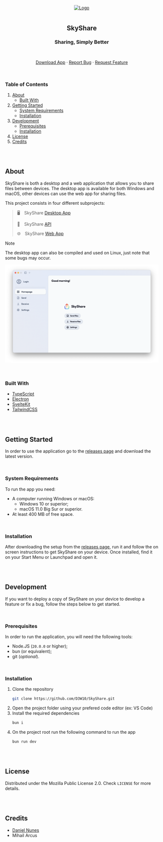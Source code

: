 <br />
<br />
<div align="center">
    <a href="https://github.com/D3W10/SkyShare">
        <img src="https://raw.githubusercontent.com/D3W10/SkyShare/main/svelte/static/logo.svg" alt="Logo" width="60" height="60">
    </a>
    <br />
    <br />
    <h2 align="center">SkyShare</h2>
    <h3 align="center">Sharing, Simply Better</h3>
    <br />
    <p align="center">
        <a href="https://github.com/D3W10/SkyShare/releases">Download App</a>
        ·
        <a href="https://github.com/D3W10/SkyShare/issues">Report Bug</a>
        ·
        <a href="https://github.com/D3W10/SkyShare/issues">Request Feature</a>
    </p>
</div>
<br />

### Table of Contents
1. [About](#about)
    - [Built With](#built-with)
2. [Getting Started](#getting-started)
    - [System Requirements](#system-requirements)
    - [Installation](#installation)
3. [Development](#development)
    - [Prerequisites](#prerequisites)
    - [Installation](#installation-1)
4. [License](#license)
5. [Credits](#credits)

<br />
<br />

## About

SkyShare is both a desktop and a web application that allows you to share files between devices. The desktop app is available for both Windows and macOS, other devices can use the web app for sharing files.

This project consists in four different subprojects:
> 🖥️&emsp;SkyShare [Desktop App](https://github.com/D3W10/SkyShare)
>
> 🔌&emsp;SkyShare [API](https://github.com/D3W10/SkyShare-API)
>
> 🌐&emsp;SkyShare [Web App](https://github.com/D3W10/SkyShare-Web)

> [!NOTE]
> The desktop app can also be compiled and used on Linux, just note that some bugs may occur.

![App Homescreen](./.github/homescreen.png)

<br />

### Built With

- [TypeScript](https://www.typescriptlang.org/)
- [Electron](https://www.electronjs.org/)
- [SvelteKit](https://kit.svelte.dev/)
- [TailwindCSS](https://tailwindcss.com/)

<br />
<br />

## Getting Started

In order to use the application go to the [releases page](https://github.com/D3W10/SkyShare/releases) and download the latest version.

<br />

### System Requirements

To run the app you need:

- A computer running Windows or macOS:
    - Windows 10 or superior;
    - macOS 11.0 Big Sur or superior.
- At least 400 MB of free space.

<br />

### Installation

After downloading the setup from the [releases page](https://github.com/D3W10/SkyShare/releases), run it and follow the on screen instructions to get SkyShare on your device. Once installed, find it on your Start Menu or Launchpad and open it.

<br />
<br />

## Development

If you want to deploy a copy of SkyShare on your device to develop a feature or fix a bug, follow the steps below to get started.

<br />

### Prerequisites

In order to run the application, you will need the following tools:
- Node.JS (`20.0.0` or higher);
- bun (or equivalent);
- git (*optional*).

<br />

### Installation

1. Clone the repository
    ```sh
    git clone https://github.com/D3W10/SkyShare.git
    ```
2. Open the project folder using your prefered code editor (ex: VS Code)
3. Install the required dependencies
    ```sh
    bun i
    ```
4. On the project root run the following command to run the app
    ```sh
    bun run dev
    ```

<br />
<br />

## License

Distributed under the Mozilla Public License 2.0. Check `LICENSE` for more details.

<br />
<br />

## Credits

- [Daniel Nunes](https://d3w10.netlify.app/)
- Mihail Arcus